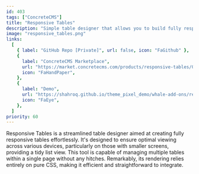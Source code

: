 ```yaml
---
id: 403
tags: ["ConcreteCMS"]
title: "Responsive Tables"
description: "Simple table designer that allows you to build fully responsive tables."
image: "responsive_tables.png"
links:
  [
    { label: "GitHub Repo [Private]", url: false, icon: "FaGithub" },
    {
      label: "ConcreteCMS Marketplace",
      url: "https://market.concretecms.com/products/responsive-tables/081e0aca-d108-11ee-b9df-0a97d4ce16b9",
      icon: "FaHandPaper",
    },
    {
      label: "Demo",
      url: "https://shahroq.github.io/theme_pixel_demo/whale-add-ons/responsive-tables.html",
      icon: "FaEye",
    },
  ]
priority: 60
---
```


Responsive Tables is a streamlined table designer aimed at creating fully responsive tables effortlessly. It's designed to ensure optimal viewing across various devices, particularly on those with smaller screens, providing a tidy list view. This tool is capable of managing multiple tables within a single page without any hitches. Remarkably, its rendering relies entirely on pure CSS, making it efficient and straightforward to integrate.
